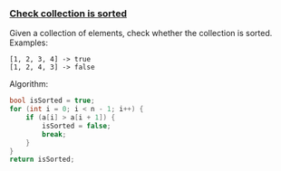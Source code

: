 ### <ins>Check collection is sorted</ins>

Given a collection of elements, check whether the collection is sorted.   
Examples:
```
[1, 2, 3, 4] -> true
[1, 2, 4, 3] -> false
```
Algorithm:
```c++
bool isSorted = true;
for (int i = 0; i < n - 1; i++) {
    if (a[i] > a[i + 1]) {
        isSorted = false;
        break;
    }
}
return isSorted;
```
